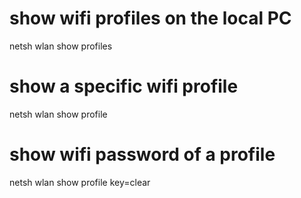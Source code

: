 # show wifi profiles on the local PC
netsh wlan show profiles
# show a specific wifi profile
netsh wlan show profile <SSID>
# show wifi password of a profile
netsh wlan show profile <SSID> key=clear
